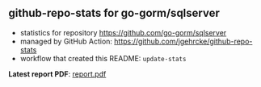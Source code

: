 ## github-repo-stats for go-gorm/sqlserver

- statistics for repository https://github.com/go-gorm/sqlserver
- managed by GitHub Action: https://github.com/jgehrcke/github-repo-stats
- workflow that created this README: `update-stats`

**Latest report PDF**: [report.pdf](https://github.com/go-gorm/stats/raw/master/go-gorm/sqlserver/latest-report/report.pdf)

